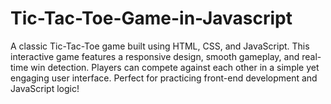 # Tic-Tac-Toe-Game-in-Javascript
A classic Tic-Tac-Toe game built using HTML, CSS, and JavaScript. This interactive game features a responsive design, smooth gameplay, and real-time win detection. Players can compete against each other in a simple yet engaging user interface. Perfect for practicing front-end development and JavaScript logic!
